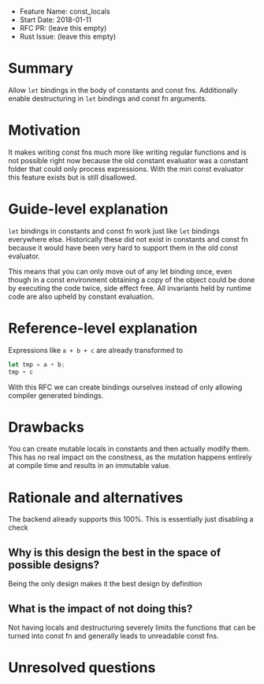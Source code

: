 - Feature Name: const_locals
- Start Date: 2018-01-11
- RFC PR: (leave this empty)
- Rust Issue: (leave this empty)

# Summary
[summary]: #summary

Allow `let` bindings in the body of constants and const fns. Additionally enable
destructuring in `let` bindings and const fn arguments.

# Motivation
[motivation]: #motivation

It makes writing const fns much more like writing regular functions and is
not possible right now because the old constant evaluator was a constant folder
that could only process expressions. With the miri const evaluator this feature
exists but is still disallowed.

# Guide-level explanation
[guide-level-explanation]: #guide-level-explanation

`let` bindings in constants and const fn work just like `let` bindings
everywhere else. Historically these did not exist in constants and const fn
because it would have been very hard to support them in the old const evaluator.

This means that you can only move out of any let binding once, even though in a
const environment obtaining a copy of the object could be done by executing the
code twice, side effect free. All invariants held by runtime code are also
upheld by constant evaluation.

# Reference-level explanation
[reference-level-explanation]: #reference-level-explanation

Expressions like `a + b + c` are already transformed to

```rust
let tmp = a + b;
tmp + c
```

With this RFC we can create bindings ourselves instead of only allowing compiler
generated bindings.

# Drawbacks
[drawbacks]: #drawbacks

You can create mutable locals in constants and then actually modify them. This
has no real impact on the constness, as the mutation happens entirely at compile
time and results in an immutable value.

# Rationale and alternatives
[alternatives]: #alternatives

The backend already supports this 100%. This is essentially just disabling a
check

## Why is this design the best in the space of possible designs?

Being the only design makes it the best design by definition

## What is the impact of not doing this?

Not having locals and destructuring severely limits the functions that can be
turned into const fn and generally leads to unreadable const fns.

# Unresolved questions
[unresolved]: #unresolved-questions
